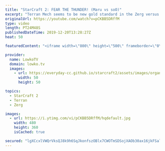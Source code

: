 ```yaml
---
title: "StarCraft 2: FEAR THE THUNDER! (Maru vs soO)"
excerpt: "Terran Mech seems to be new gold standard in the Zerg versus Terran match-up in StarCraft 2. In this top-level match between Maru and soO the Terran also decides to go for an army composition based primarily around Thors, Siege Tanks and Battlecruisers. The Zerg player soO takes a different approach"
originalUrl: https://youtube.com/watch?v=pCKBB5DRffM
type: video
length: PT24M48S
publishedDateTime: 2019-12-20T13:28:27Z
heat: 50

featuredContent: "<iframe width=\"800\" height=\"500\" frameborder=\"0\" src=\"https://www.youtube.com/embed/pCKBB5DRffM\" allow=\"accelerometer; autoplay; encrypted-media; gyroscope; picture-in-picture\" allowfullscreen></iframe>"

provider:
  name: LowkoTV
  domain: lowko.tv
  images:
    - url: https://everyday-cc.github.io/starcraft2/assets/images/organizations/lowko.tv-50x50.jpg
      width: 50
      height: 50

topics:
  - StarCraft 2
  - Terran
  - Zerg

images:
  - url: https://i.ytimg.com/vi/pCKBB5DRffM/hqdefault.jpg
    width: 480
    height: 360
    isCached: true

secured: "lgXCcxlVWQrVksQJ8k9h6SqJkonfszOBlx7CWOTmSDSojXAOb30ax16jkFSalK2uXZC6h5Crp2IElDSdZsUIoE5Cn7aBhreOXEIFSW6ha8TwnZs9hXBy6DOzS81CgTh37A0t4w6GVdIaaSkQ5AFnOdOUEOz7y4Ex2D9rY/EszEOYFqgODozrwV7tUuzrVE9HHOHQ4S4d5MbIlEuxBliEmjnayJU2IJXj3qI9gXlgF/hx5QzbolGgTNRnpd842OeRWKOpeyBFcHQ8yA1lyBtLw0/MBvpk1RKi8opogJ/wv9YX+8iWPitV1epZCaQgpYRkr6jqrKfTKnv2cLcusQGPMmIdxCWQG0Veqm8Cz9vZKdwrurXnfg6J3VyORLlMGcApivjyrjNQFQoZ0suufoghiM5jb7zmhuJKiH4C9F4ZLviTfHiPwv4uYN2+oE3XfVNo;SeogLl4W0jxKgmNy7djrTQ=="
---
```



